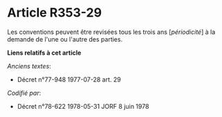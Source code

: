 # Article R353-29

Les conventions peuvent être revisées tous les trois ans [*périodicité*] à la demande de l'une ou l'autre des parties.

**Liens relatifs à cet article**

_Anciens textes_:

  - Décret n°77-948 1977-07-28 art. 29

_Codifié par_:

  - Décret n°78-622 1978-05-31 JORF 8 juin 1978
